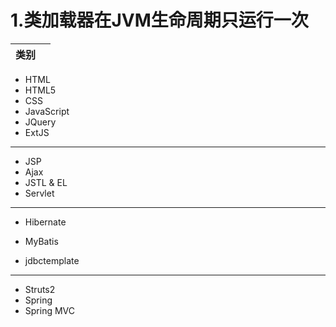 # 1.类加载器在JVM生命周期只运行一次


| 类别 |        |
|:----:|:------:|

* HTML
* HTML5
* CSS
* JavaScript
* JQuery
* ExtJS


---
- JSP
- Ajax
- JSTL & EL
- Servlet


---
+ Hibernate
+ MyBatis

+ jdbctemplate


---
+ Struts2
+ Spring
+ Spring MVC

